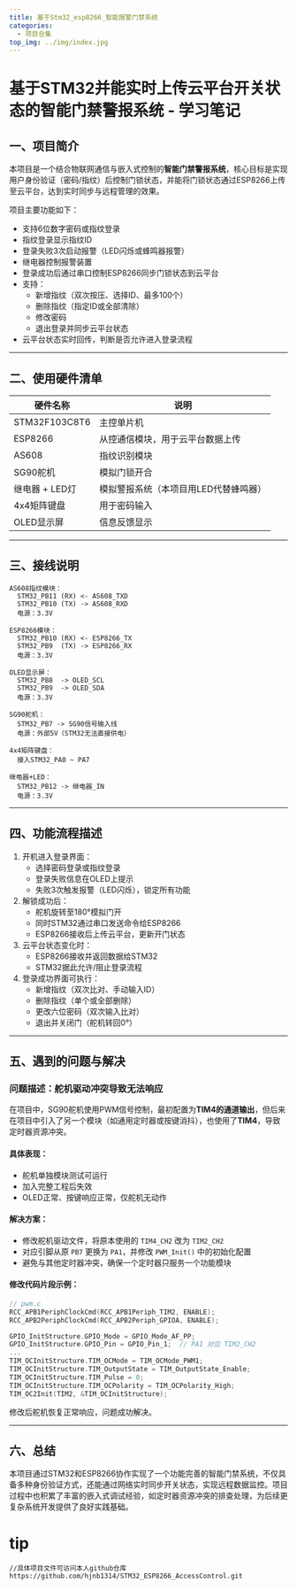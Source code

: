 ```yaml
---
title: 基于Stm32_esp8266_智能报警门禁系统
categories:
  - 项目合集
top_img: ../img/index.jpg
---
```


# 基于STM32并能实时上传云平台开关状态的智能门禁警报系统 - 学习笔记

## 一、项目简介

本项目是一个结合物联网通信与嵌入式控制的**智能门禁警报系统**，核心目标是实现用户身份验证（密码/指纹）后控制门锁状态，并能将门锁状态通过ESP8266上传至云平台，达到实时同步与远程管理的效果。

项目主要功能如下：

- 支持6位数字密码或指纹登录
- 指纹登录显示指纹ID
- 登录失败3次启动报警（LED闪烁或蜂鸣器报警）
- 继电器控制报警装置
- 登录成功后通过串口控制ESP8266同步门锁状态到云平台
- 支持：
  - 新增指纹（双次按压、选择ID、最多100个）
  - 删除指纹（指定ID或全部清除）
  - 修改密码
  - 退出登录并同步云平台状态
- 云平台状态实时回传，判断是否允许进入登录流程

---

## 二、使用硬件清单

| 硬件名称       | 说明 |
|----------------|------|
| STM32F103C8T6  | 主控单片机 |
| ESP8266        | 从控通信模块，用于云平台数据上传 |
| AS608          | 指纹识别模块 |
| SG90舵机       | 模拟门锁开合 |
| 继电器 + LED灯 | 模拟警报系统（本项目用LED代替蜂鸣器） |
| 4x4矩阵键盘    | 用于密码输入 |
| OLED显示屏     | 信息反馈显示 |

---

## 三、接线说明

```text
AS608指纹模块：
  STM32_PB11 (RX) <- AS608_TXD
  STM32_PB10 (TX) -> AS608_RXD
  电源：3.3V

ESP8266模块：
  STM32_PB10 (RX) <- ESP8266_TX
  STM32_PB9  (TX) -> ESP8266_RX
  电源：3.3V

OLED显示屏：
  STM32_PB8  -> OLED_SCL
  STM32_PB9  -> OLED_SDA
  电源：3.3V

SG90舵机：
  STM32_PB7 -> SG90信号输入线
  电源：外部5V（STM32无法直接供电）

4x4矩阵键盘：
  接入STM32_PA0 ~ PA7

继电器+LED：
  STM32_PB12 -> 继电器_IN
  电源：3.3V
```

---

## 四、功能流程描述

1. 开机进入登录界面：
   - 选择密码登录或指纹登录
   - 登录失败信息在OLED上提示
   - 失败3次触发报警（LED闪烁），锁定所有功能
2. 解锁成功后：
   - 舵机旋转至180°模拟门开
   - 同时STM32通过串口发送命令给ESP8266
   - ESP8266接收后上传云平台，更新开门状态
3. 云平台状态变化时：
   - ESP8266接收并返回数据给STM32
   - STM32据此允许/阻止登录流程
4. 登录成功界面可执行：
   - 新增指纹（双次比对、手动输入ID）
   - 删除指纹（单个或全部删除）
   - 更改六位密码（双次输入比对）
   - 退出并关闭门（舵机转回0°）

---

## 五、遇到的问题与解决

### 问题描述：舵机驱动冲突导致无法响应

在项目中，SG90舵机使用PWM信号控制，最初配置为**TIM4的通道输出**，但后来在项目中引入了另一个模块（如通用定时器或按键消抖），也使用了**TIM4**，导致定时器资源冲突。

#### 具体表现：

- 舵机单独模块测试可运行
- 加入完整工程后失效
- OLED正常、按键响应正常，仅舵机无动作

#### 解决方案：

- 修改舵机驱动文件，将原本使用的 `TIM4_CH2` 改为 `TIM2_CH2`
- 对应引脚从原 `PB7` 更换为 `PA1`，并修改 `PWM_Init()` 中的初始化配置
- 避免与其他定时器冲突，确保一个定时器只服务一个功能模块

#### 修改代码片段示例：

```c
// pwm.c
RCC_APB1PeriphClockCmd(RCC_APB1Periph_TIM2, ENABLE); 
RCC_APB2PeriphClockCmd(RCC_APB2Periph_GPIOA, ENABLE);

GPIO_InitStructure.GPIO_Mode = GPIO_Mode_AF_PP;
GPIO_InitStructure.GPIO_Pin = GPIO_Pin_1;  // PA1 对应 TIM2_CH2
...
TIM_OCInitStructure.TIM_OCMode = TIM_OCMode_PWM1;
TIM_OCInitStructure.TIM_OutputState = TIM_OutputState_Enable;
TIM_OCInitStructure.TIM_Pulse = 0;
TIM_OCInitStructure.TIM_OCPolarity = TIM_OCPolarity_High;
TIM_OC2Init(TIM2, &TIM_OCInitStructure);
```

修改后舵机恢复正常响应，问题成功解决。

---

## 六、总结

本项目通过STM32和ESP8266协作实现了一个功能完善的智能门禁系统，不仅具备多种身份验证方式，还能通过网络实时同步开关状态，实现远程数据监控。项目过程中也积累了丰富的嵌入式调试经验，如定时器资源冲突的排查处理，为后续更复杂系统开发提供了良好实践基础。


# tip

```
//具体项目文件可访问本人github仓库
https://github.com/hjnb1314/STM32_ESP8266_AccessControl.git
```